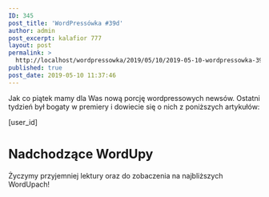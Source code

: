 ```yaml
---
ID: 345
post_title: 'WordPressówka #39d'
author: admin
post_excerpt: kalafior 777
layout: post
permalink: >
  http://localhost/wordpressowka/2019/05/10/2019-05-10-wordpressowka-39a/
published: true
post_date: 2019-05-10 11:37:46
---
```

<!-- wp:paragraph -->
<p>Jak co piątek mamy dla Was nową porcję wordpressowych newsów. Ostatni tydzień był bogaty w premiery i dowiecie się o nich z poniższych artykułów:</p>
<!-- /wp:paragraph -->

<!-- wp:paragraph -->
<p>[user_id]</p>
<!-- /wp:paragraph -->

<!-- wp:acf/test {
    "id": "block_5da9c4d8416e0",
    "name": "acf\/test",
    "data": {
        "test_field": "kalafior",
        "_test_field": "field_5da995c52e2c4"
    },
    "align": "center",
    "mode": "preview"
} /-->

<!-- wp:acf/test {
    "id": "block_5da9c4b0416df",
    "name": "acf\/test",
    "data": {
        "test_field": "",
        "_test_field": "field_5da995c52e2c4"
    },
    "align": "center",
    "mode": "preview"
} /-->

<!-- wp:acf/owl-link {
    "id": "block_5cd4af1ecce2e",
    "name": "acf\/owl-link",
    "data": {
        "opis": "<p>W końcu zakończyła się beta ACF Blocks. Ostatecznie ACF Block będzie dostępny tylko w wersji PRO, ale biorąc pod uwagę jakie jest to dobre narzędzie to zapłacenie tych $100 nie powinno być problemem.<\/p>",
        "_opis": "field_5c5706bb6e493",
        "link": {
            "title": "ACF 5.8.0 Release – PHP Blocks for Gutenberg",
            "url": "https:\/\/www.advancedcustomfields.com\/blog\/acf-5-8-0-release-php-blocks-for-gutenberg\/",
            "target": "_blank"
        },
        "_link": "field_5c5706f36e494"
    },
    "align": "",
    "mode": "preview"
} /-->

<!-- wp:acf/owl-link {
    "id": "block_5cd4afc7cce2f",
    "name": "acf\/owl-link",
    "data": {
        "opis": "<p>A jak przy blokach jesteśmy to zerknijcie też na ACF Blocks – The Ultimate Gutenberg Blocks Suite, czyli zestaw bloków Gutenbergowych stworzonych z myślą o ACF Blocks.<\/p>",
        "_opis": "field_5c5706bb6e493",
        "link": {
            "title": "ACF Blocks – The Ultimate Gutenberg Blocks Suite",
            "url": "https:\/\/acfblocks.com\/",
            "target": "_blank"
        },
        "_link": "field_5c5706f36e494"
    },
    "align": "",
    "mode": "preview"
} /-->

<!-- wp:acf/owl-link {
    "id": "block_5cd4b03ecce30",
    "name": "acf\/owl-link",
    "data": {
        "opis": "<p>Strasznie mi się podoba inicjatywa warsztatów dla dzieciaków. W Finlandii widziałem, że cieszyły się one dużym powodzeniem. Jeżeli więc nie macie pomysłu dla dziecka w trakcie WordCamp Europe to polecam.<\/p>",
        "_opis": "field_5c5706bb6e493",
        "link": {
            "title": "WordPress workshop for kids",
            "url": "https:\/\/2019.europe.wordcamp.org\/2019\/05\/07\/wordpress-workshop-for-kids\/#more-8642",
            "target": "_blank"
        },
        "_link": "field_5c5706f36e494"
    },
    "align": "",
    "mode": "preview"
} /-->

<!-- wp:acf/owl-link {
    "id": "block_5cd4b0fdcce31",
    "name": "acf\/owl-link",
    "data": {
        "opis": "<p>Nowa wersja Google Lighthouse rozpoznaje strony oparte o WP i stara się podpowiedzieć co zrobić żeby nasza strona była szybsza.<\/p>",
        "_opis": "field_5c5706bb6e493",
        "link": {
            "title": "v5.0.0",
            "url": "https:\/\/github.com\/GoogleChrome\/lighthouse\/releases\/tag\/v5.0.0",
            "target": "_blank"
        },
        "_link": "field_5c5706f36e494"
    },
    "align": "",
    "mode": "preview"
} /-->

<!-- wp:acf/owl-link {
    "id": "block_5cd4b26ecce32",
    "name": "acf\/owl-link",
    "data": {
        "opis": "<p>Pantheon.io opowiada troszkę o tym jak działa ich infrastruktura.<\/p>",
        "_opis": "field_5c5706bb6e493",
        "link": {
            "title": "How Do I Know It's Working: Disaster Recovery Edition",
            "url": "https:\/\/pantheon.io\/blog\/how-do-i-know-its-working-disaster-recovery-edition?utm_campaign=Oktopost-2019+Blog&utm_content=Oktopost-twitter-&utm_medium=social%2520earned&utm_source=twitter",
            "target": "_blank"
        },
        "_link": "field_5c5706f36e494"
    },
    "align": "",
    "mode": "preview"
} /-->

<!-- wp:acf/owl-link {
    "id": "block_5cd4b377cce33",
    "name": "acf\/owl-link",
    "data": {
        "opis": "<p>Dość popularnym ostatnio tematem jest połączenie WP i ReactJS. Frontity jest frameworkiem, która ma to ułatwić. Nie testowałem jeszcze, ale wygląda ciekawie.<\/p>",
        "_opis": "field_5c5706bb6e493",
        "link": {
            "title": "Create amazing websites using WordPress &amp; React",
            "url": "https:\/\/frontity.org",
            "target": "_blank"
        },
        "_link": "field_5c5706f36e494"
    },
    "align": "",
    "mode": "preview"
} /-->

<!-- wp:acf/owl-link {
    "id": "block_5cd4b4bbcce35",
    "name": "acf\/owl-link",
    "data": {
        "opis": "<p>The Camels zebrało najciekawsze artykuły o tym zacząć przygodę z WordPressem w jednym miejscu.<\/p>",
        "_opis": "field_5c5706bb6e493",
        "link": {
            "title": "Podstawy WP",
            "url": "https:\/\/thecamels.org\/pl\/podstawy-wp\/",
            "target": "_blank"
        },
        "_link": "field_5c5706f36e494"
    },
    "align": "",
    "mode": "preview"
} /-->

<!-- wp:acf/owl-link {
    "id": "block_5cd4b421cce34",
    "name": "acf\/owl-link",
    "data": {
        "opis": "<p>A na koniec ciekawy artykuł o tym jak działa JPG. Poza zawartością jest on świetnie zrealizowany techniczny i aż warto się nim pobawić.<\/p>",
        "_opis": "field_5c5706bb6e493",
        "link": {
            "title": "Unraveling the JPEG",
            "url": "https:\/\/parametric.press\/issue-01\/unraveling-the-jpeg\/",
            "target": "_blank"
        },
        "_link": "field_5c5706f36e494"
    },
    "align": "",
    "mode": "preview"
} /-->

<!-- wp:html -->
<h2 style="font-size: 25px; margin-top: 40px; font-weight:700; color: var(--primary-light);">Nadchodzące WordUpy</h2>
<!-- /wp:html -->

<!-- wp:acf/owl-link {
    "id": "block_5cd4b67935cbd",
    "name": "acf\/owl-link",
    "data": {
        "opis": "<p><strong>14 maja<\/strong>, <strong>w Warszawie<\/strong> odbędzie się WordUp - #track beginners. Będzie można posłuchać o tym jak zrobić prosty landing page za pomocą Gutenberga, o hostingu oraz o pluginach.<\/p>",
        "_opis": "field_5c5706bb6e493",
        "link": {
            "title": "WordUp Warszawa #beginners 2019",
            "url": "https:\/\/www.facebook.com\/events\/aleje-jerozolimskie-93-nowogrodzka-square\/wordup-warszawa\/446766342565584\/",
            "target": "_blank"
        },
        "_link": "field_5c5706f36e494"
    },
    "align": "",
    "mode": "preview"
} /-->

<!-- wp:acf/owl-link {
    "id": "block_5cd4b74f35cbe",
    "name": "acf\/owl-link",
    "data": {
        "opis": "<p><strong>16 maja, w Kaliszu<\/strong> odbędzie się 3. WordUp. Tutaj będzie można dowiedzieć się o contencie, komunikacji developera z klientem oraz o blokach gutenbergowych.<br \/><br \/>W przypadku tej ostatniej prezentacji osobiście przedstawię temat (Maciek) :)<br \/><br \/><\/p>",
        "_opis": "field_5c5706bb6e493",
        "link": {
            "title": "WordUp! Kalisz nr 3",
            "url": "https:\/\/pl-pl.facebook.com\/events\/400601550735905\/",
            "target": "_blank"
        },
        "_link": "field_5c5706f36e494"
    },
    "align": "",
    "mode": "preview"
} /-->

<!-- wp:acf/owl-link {
    "id": "block_5cd4b85735cbf",
    "name": "acf\/owl-link",
    "data": {
        "opis": "<p>20 maja odbędzie się też szczęśliwy, 13. WordUp w Poznaniu.<\/p>",
        "_opis": "field_5c5706bb6e493",
        "link": {
            "title": "WordPress WordUp Poznań #13",
            "url": "https:\/\/www.facebook.com\/wordpresspoznan\/",
            "target": "_blank"
        },
        "_link": "field_5c5706f36e494"
    },
    "align": "",
    "mode": "preview"
} /-->

<!-- wp:paragraph -->
<p>Życzymy przyjemniej lektury oraz do zobaczenia na najbliższych WordUpach!</p>
<!-- /wp:paragraph -->